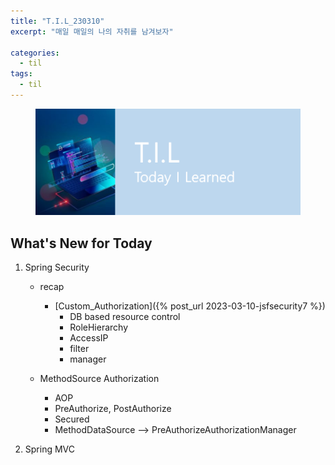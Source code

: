 ```yaml
---
title: "T.I.L_230310"
excerpt: "매일 매일의 나의 자취를 남겨보자"

categories:
  - til
tags:
  - til
---
```

<figure>
    <img src="/assets/images/til_image.png">
</figure>

## What's New for  Today   
1. Spring Security
    - recap
        - [Custom_Authorization]({% post_url 2023-03-10-jsfsecurity7 %})
            - DB based resource control
            - RoleHierarchy
            - AccessIP
            - filter
            - manager

    - MethodSource Authorization
        - AOP
        - PreAuthorize, PostAuthorize
        - Secured
        - MethodDataSource --> PreAuthorizeAuthorizationManager

2. Spring MVC 






        